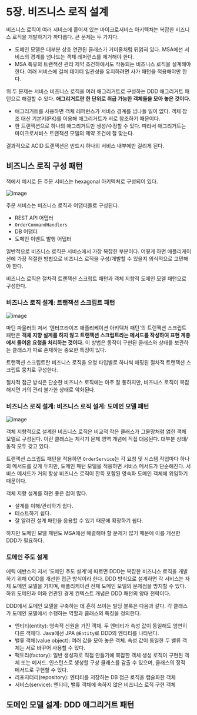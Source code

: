 # 5장. 비즈니스 로직 설계
비즈니스 로직이 여러 서비스에 흩어져 있는 마이크로서비스 아키텍처는 복잡한 비즈니스 로직을 개발하기가 까다롭다. 큰 문제는 두 가지다.
- 도메인 모델은 대부분 상호 연관된 클래스가 거미줄처럼 뒤얽혀 있다. MSA에선 서비스의 경계를 넘나드는 객체 레퍼런스를 제거해야 한다.
- MSA 특유의 트랜잭션 관리 제약 조건하에서도 작동되는 비즈니스 로직을 설계해야 한다. 여러 서비스에 걸쳐 데이터 일관성을 유지하려면 사가 패턴을 적용해야만 한다.

위 두 문제는 서비스 비즈니스 로직을 여러 애그리거트로 구성하는 DDD 애그리거트 패턴으로 해결할 수 있다. **애그리거트란 한 단위로 취급 가능한 객체들을 모아 놓은 것이다.**
- 애그리거트를 사용하면 객체 레퍼런스가 서비스 경계를 넘나들 일이 없다. 객체 참조 대신 기본키(PK)를 이용해 애그리거트가 서로 참조하기 때문이다.
- 한 트랜잭션으로 하나의 애그리거트만 생성/수정할 수 있다. 따라서 애그리거트는 마이크로서비스 트랜잭션 모델의 제약 조건에 잘 맞는다.

결과적으로 ACID 트랜잭션은 반드시 하나의 서비스 내부에만 걸리게 된다.

## 비즈니스 로직 구성 패턴
책에서 예시로 든 주문 서비스는 hexagonal 아키텍처로 구성되어 있다.

![image](https://github.com/alanhakhyeonsong/LetsReadBooks/assets/60968342/e0665a54-089d-429a-9522-8450974b702e)

주문 서비스는 비즈니스 로직과 어댑터들로 구성된다.
- REST API 어댑터
- `OrderCommandHandlers`
- DB 어댑터
- 도메인 이벤트 발행 어댑터

일반적으로 비즈니스 로직은 서비스에서 가장 복잡한 부분이다. 어떻게 하면 애플리케이션에 가장 적절한 방법으로 비즈니스 로직을 구성/개발할 수 있을지 의식적으로 고민해야 한다.

비즈니스 로직은 절차적 트랜잭션 스크립트 패턴과 객체 지향적 도메인 모델 패턴으로 구성한다.

### 비즈니스 로직 설계: 트랜잭션 스크립트 패턴
![image](https://github.com/alanhakhyeonsong/LetsReadBooks/assets/60968342/0921ca05-a752-43ba-bd4f-f1c3f26dcef4)

마틴 파울러의 저서 '엔터프라이즈 애플리케이션 아키텍처 패턴'의 트랜잭션 스크립트 패턴은 **객체 지향 설계를 하지 않고 트랜잭션 스크립트라는 메서드를 작성하여 표현 계층에서 들어온 요청을 처리하는 것이다.** 이 방법은 동작이 구현된 클래스와 상태를 보관하는 클래스가 따로 존재하는 중요한 특징이 있다.

트랜잭션 스크립트란 비즈니스 로직을 요청 타입별로 하나씩 매핑된 절차적 트랜잭션 스크립트 뭉치로 구성한다.

절차적 접근 방식은 단순한 비즈니스 로직에는 아주 잘 통하지만, 비즈니스 로직이 복잡해지면 거의 관리 불가한 상태로 악화된다.

### 비즈니스 로직 설계: 비즈니스 로직 설계: 도메인 모델 패턴
![image](https://github.com/alanhakhyeonsong/LetsReadBooks/assets/60968342/8deae25f-287c-4c31-902b-6420f89d4cc5)

객체 지향적으로 설계한 비즈니스 로직은 비교적 작은 클래스가 그물망처럼 얽힌 객체 모델로 구성된다. 이런 클래스는 제각기 문제 영역 개념에 직접 대응된다. 대부분 상태/동작 모두 갖고 있다.

트랜잭션 스크립트 패턴을 적용하면 `OrderService`는 각 요청 및 시스템 작업마다 하나의 메서드를 갖게 두지만, 도메인 패턴 모델을 적용하면 서비스 메서드가 단순해진다. 서비스 메서드가 거의 항상 비즈니스 로직이 잔뜩 포함된 영속화 도메인 객체에 위임하기 때문이다.

객체 지향 설계를 하면 좋은 점이 많다.
- 설계를 이해/관리하기 쉽다.
- 테스트하기 쉽다.
- 잘 알려진 설계 패턴을 응용할 수 있기 때문에 확장하기 쉽다.

하지만 도메인 모델 패턴도 MSA에선 해결해야 할 문제가 많기 때문에 이를 개선한 DDD가 필요하다.

### 도메인 주도 설계
에릭 에반스의 저서 '도메인 주도 설계'에 따르면 DDD는 복잡한 비즈니스 로직을 개발하기 위해 OOD를 개선한 접근 방식이라 한다. DDD 방식으로 설계하면 각 서비스는 자체 도메인 모델을 가지며, 애플리케이션 전체 도메인 모델의 문제점을 방지할 수 있다. 하위 도메인과 이와 연관된 경게 컨텍스트 개념은 DDD 패턴의 양대 전략이다.

DDD에서 도메인 모델을 구축하는 데 흔히 쓰이는 빌딩 블록은 다음과 같다. 각 클래스가 도메인 모델에서 수행하는 역할과 클래스의 특징을 정의한다.
- 엔티티(entity): 영속적 신원을 가진 객체. 두 엔티티가 속성 값이 동일해도 엄연히 다른 객체다. Java에선 JPA `@Entity`로 DDD의 엔티티를 나타낸다.
- 밸류 객체(value object): 여러 값을 모아 놓은 객체. 속성 값이 동일한 두 밸류 객체는 서로 바꾸어 사용할 수 있다.
- 팩토리(factory): 일반 생성자로 직접 만들기에 복잡한 객체 생성 로직이 구현된 객체 또는 메서드. 인스턴스로 생성할 구상 클래스를 감출 수 있으며, 클래스의 정적 메서드로 구현할 수 있다.
- 리포지터리(repository): 엔티티를 저장하는 DB 접근 로직을 캡슐화한 객체
- 서비스(service): 엔티티, 밸류 객체에 속하지 않은 비즈니스 로직 구현 객체

## 도메인 모델 설계: DDD 애그리거트 패턴
